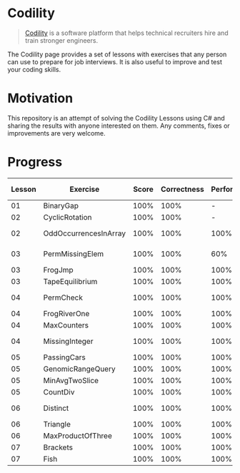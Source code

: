 # Codility

> [Codility](https://www.codility.com/) is a software platform that helps technical recruiters hire and train stronger engineers.

The Codility page provides a set of lessons with exercises that any person can use to prepare for job interviews. It is also useful to improve and test your coding skills.

# Motivation

This repository is an attempt of solving the Codility Lessons using C# and sharing the results with anyone interested on them. Any comments, fixes or improvements are very welcome. 

# Progress

Lesson | Exercise              | Score | Correctness | Performance | Detected Complexity
-------|-----------------------|-------|-------------|------------ | ----------------------------------
01     | BinaryGap             | 100%  | 100%        | -           | -
02     | CyclicRotation        | 100%  | 100%        | -           | -
02     | OddOccurrencesInArray | 100%  | 100%        | 100%        | O(N) or O(N*log(N))
03     | PermMissingElem       | 100%  | 100%        | 60%         | O(N) or O(N*log(N))
03     | FrogJmp               | 100%  | 100%        | 100%        | O(1)
03     | TapeEquilibrium       | 100%  | 100%        | 100%        | O(N)
04     | PermCheck             | 100%  | 100%        | 100%        | O(N) or O(N*log(N))
04     | FrogRiverOne          | 100%  | 100%        | 100%        | O(N)
04     | MaxCounters           | 100%  | 100%        | 100%        | O(N+M)
04     | MissingInteger        | 100%  | 100%        | 100%        | O(N) or O(N*log(N))
05     | PassingCars           | 100%  | 100%        | 100%        | O(N)
05     | GenomicRangeQuery     | 100%  | 100%        | 100%        | O(N+M)
05     | MinAvgTwoSlice        | 100%  | 100%        | 100%        | O(N)
05     | CountDiv              | 100%  | 100%        | 100%        | O(1)
06     | Distinct              | 100%  | 100%        | 100%        | O(N*log(N)) or O(N)
06     | Triangle              | 100%  | 100%        | 100%        | O(N*log(N))
06     | MaxProductOfThree     | 100%  | 100%        | 100%        | O(N*log(N))
07     | Brackets              | 100%  | 100%        | 100%        | O(N)
07     | Fish                  | 100%  | 100%        | 100%        | O(N)